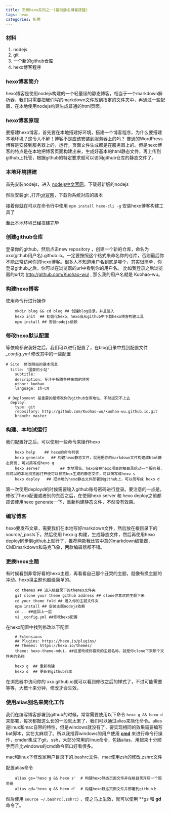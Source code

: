 ```yaml
---
title: 烹煮hexo系列之一(基础静态博客搭建)
tags: hexo
categories: 折腾
---
```


### 材料

1. nodejs
2. git
3. 一个新的github仓库
4. hexo博客程序

### hexo博客简介

hexo博客是使用nodejs构建的一个轻量级的静态博客，相当于一个markdown解析器，我们只需要把我们写的markdown文件放到指定的文件夹中，再通过一些配置，在本地使用nodejs构建生成普通的html页面。

### hexo博客原理

要搭建hexo博客，首先要在本地搭建好环境，搭建一个博客程序，为什么要搭建本地环境？这令人不解！博客不是应该安装到服务器上的吗？
普通的WordPress博客是安装到服务器上的，运行，页面文件生成都是在服务器上的。但是hexo博客的特点是在本地把博客页面构建出来，生成好基本的html静态文件，再上传到github上托管，根据github的特定要求就可以访问github仓库的静态文件了。

### 本地环境搭建

首先安装nodejs，进入 [nodejs中文官网](http://nodejs.cn/)，下载最新版的nodejs

然后安装git ,打开[git官网](https://git-scm.com/downloads)，下载你系统对应的版本

接着你就在可以在命令行中使用 `npm install hexo-cli -g` 安装hexo博客构建工具了

至此本地环境已经搭建完毕

### 创建github仓库

登录你的github，然后点击new repository ，创建一个新的仓库，命名为 xxx(github用户名).github.io。一定要按照这个格式来命名你的仓库，否则最后你不能正常访问你的hexo博客。很多人不知道用户名到底是哪个，其实很简单，你登录github之后，你可以在浏览器的url中看到你的用户名。
比如我登录之后浏览器的url为 http://github.com/Kuohao-wu/ , 那么我的用户名就是 Kuohao-wu。

### 构建hexo博客

使用命令行进行操作

```shell
	mkdir blog && cd blog ## 创建blog目录，并且进入
	hexo init  ## 初始化hexo，hexo会从github中下载hexo博客构建工具
	npm install ## 安装nodejs依赖
```

### 修改hexo默认配置

等依赖都安装好之后，我们可以进行配置了，在blog目录中找到配置文件 *_config.yml*
修改其中的一些配置

```shell
# Site  修改网站的基本信息
  title: '国豪的小站'
  	subtitle:
  	description: 专注于折腾各种东西的博客
  	uthor: kuohao
  	language: zh-CN

 # Deployment 最重要的是修改你的github仓库地址，不然提交不上去
  deploy:
  	type: git
  	repository: http://github.com/Kuohao-wu/kuohao-wu.github.io.git
  	branch: master
```

### 构建、本地试运行

我们配置好之后，可以使用一些命令来操作hexo

```shell
	hexo help    ## hexo的命令列表
	hexo generate 	## 构建hexo静态文件，就是把你的markdown文件构建成html静态页面, 可以简写成hexo g
	hexo server 		## 本地预览，hexo会在hexo项目的根目录启动一个服务器，你可以的本地浏览器打开便可以预览hex生成的静态文件，可以简写成hexo s
	hexo deploy   ## 把本地的hexo静态文件部署到github上，可以简写成 hexo d
```

第一次使用deployd的时候需要输入github账号密码进行登录。要注意的一点是，修改了hexo配置或者别的东西之后，在使用hexo server 和 hexo deploy之前都应该使用hexo generate一下，重新构建静态文件，不然没有效果。

### 编写博客

hexo要发布文章，需要我们在本地写好markdown文件，然后放在根目录下的source/_posts下。然后使用 hexo g 构建，生成静态文件，然后再使用hexo deploy同步到github上就行了，推荐两款我比较中意的markdown编辑器，CMDmarkdown和马克飞象，两款编辑器都不错。

### 更换heox主题

有时候看到非常好看的hexo主题，再看看自己那个丑哭的主题，就像有换主题的冲动。hexo换主题也超级简单的。

```shell
	cd themes ## 进入根目录下的themes文件夹
	git clone your theme github address ## clone你喜欢的主题下来
	cd your theme fold ## 进入你的主题文件夹
	npm install ## 安装主题nodejs依赖
	cd .. ##返回上一层
	vi _config.yml ##修改hexo配置
```

在hexo配置中找到修改以下配置

```shell
	# Extensions
	## Plugins: https://hexo.io/plugins/
	## Themes: https://hexo.io/themes/
	theme: hexo-theme-mdui. ##这里改成你喜欢的主题名称，就是你clone下来那个文件夹的名称
```

```shell
	hexo g 	## 重新构建
	hexo d 	## 更新到github仓库
```

在浏览器中访问你的 xxx.github.io就可以看到修改之后的样式了，不过可能需要等等，大概十来分钟，修改才会生效。

### 使用alias别名来简化工作
我们在编写博客部署到github的时候，常常需要使用以下命令 `hexo g && hexo d` 来部署，每次都敲这么长的一段就太累了，我们可以通过alias来简化命令。alias是linux和mac自带的特性，但是windows就没有了，要实现相同的效果需要编写bat脚本，实在太麻烦了。所以我推荐windows的用户使用 **[cmd](http://cmder.net/)** 来进行命令行操作，cmder集成了git，ssh，大部分常用的linux命令，包括alias，用起来十分顺手而且比windows的cmd命令窗口好看很多。

mac和linux下修改家用户目录下的.bashrc文件，mac使用zsh的修改.zshrc文件

配置alias命令
```shell
	alias gs='hexo g && hexo s'  # 构建hexo静态页面文件并在根目录开启一个服务器
	alias gd='hexo g && hexo d'	 # 构建hexo静态页面文件并部署到github上
```
然后使用 `source ~/.bashrc(.zshrc)` ，使之马上生效，就可以使用 ***gs* 和 **gd**命令了。


